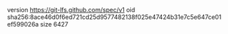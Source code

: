 version https://git-lfs.github.com/spec/v1
oid sha256:8ace46d0f6ed721cd25d9577482138f025e47424b31e7c5e647ce01ef599026a
size 6427
